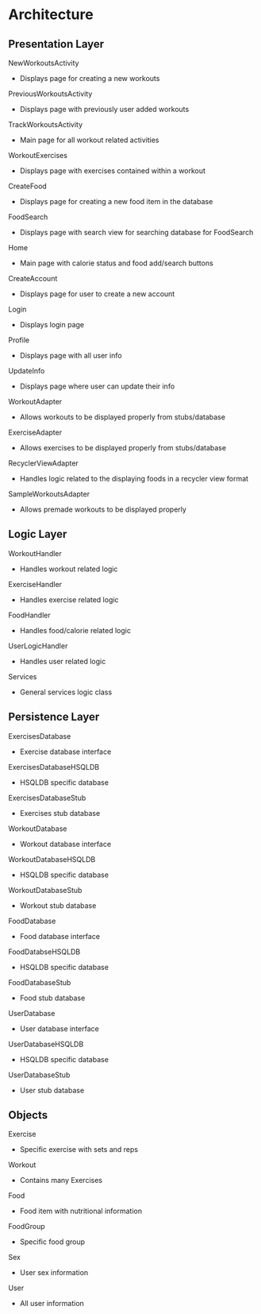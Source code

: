 # Architecture
## Presentation Layer
NewWorkoutsActivity
- Displays page for creating a new workouts

PreviousWorkoutsActivity
- Displays page with previously user added workouts

TrackWorkoutsActivity
- Main page for all workout related activities

WorkoutExercises
- Displays page with exercises contained within a workout

CreateFood
- Displays page for creating a new food item in the database

FoodSearch
- Displays page with search view for searching database for FoodSearch

Home
- Main page with calorie status and food add/search buttons

CreateAccount
- Displays page for user to create a new account

Login
- Displays login page

Profile
- Displays page with all user info

UpdateInfo
- Displays page where user can update their info

WorkoutAdapter
- Allows workouts to be displayed properly from stubs/database

ExerciseAdapter
- Allows exercises to be displayed properly from stubs/database

RecyclerViewAdapter
- Handles logic related to the displaying foods in a recycler view format

SampleWorkoutsAdapter
- Allows premade workouts to be displayed properly

## Logic Layer
WorkoutHandler
- Handles workout related logic

ExerciseHandler
- Handles exercise related logic

FoodHandler
- Handles food/calorie related logic

UserLogicHandler
- Handles user related logic

Services
- General services logic class

## Persistence Layer
ExercisesDatabase
- Exercise database interface

ExercisesDatabaseHSQLDB
- HSQLDB specific database

ExercisesDatabaseStub
- Exercises stub database

WorkoutDatabase
- Workout database interface

WorkoutDatabaseHSQLDB
- HSQLDB specific database

WorkoutDatabaseStub
- Workout stub database

FoodDatabase
- Food database interface

FoodDatabseHSQLDB
- HSQLDB specific database

FoodDatabaseStub
- Food stub database

UserDatabase
- User database interface

UserDatabaseHSQLDB
- HSQLDB specific database

UserDatabaseStub
- User stub database

## Objects

Exercise
- Specific exercise with sets and reps

Workout
- Contains many Exercises

Food
- Food item with nutritional information

FoodGroup
- Specific food group

Sex
- User sex information

User
- All user information
